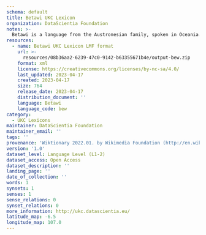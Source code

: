 ```yaml
---
schema: default
title: Betawi UKC Lexicon
organization: DataScientia Foundation
notes: >-
  Betawi is a language from the Austronesian family, spoken in Oceania. The UKC Lexicon of Betawi is represented as a lexico-semantic network. It consists of words, word senses, synsets, as well as sense-level and synset-level relationships.
resources:
  - name: Betawi UKC Lexicon LMF format
    url: >-
      resources/08b36aa2-6239-47c0-9142-b63355671b4e/output-bew.zip
    format: xml
    license: https://creativecommons.org/licenses/by-nc-sa/4.0/
    last_updated: 2023-04-17
    created: 2023-04-17
    size: 764
    release_date: 2023-04-17
    distribution_document: ''
    language: Betawi
    language_code: bew
category:
  - UKC Lexicons
maintainer: DataScientia Foundation
maintainer_email: ''
tags: ''
provenance: 'Wiktionary 2022.01. by Wikimedia Foundation (http://en.wiktionary.org); Princeton WordNet 2.1 by Princeton University (https://wordnet.princeton.edu)'
version: '1.0'
dataset_level: Language Level (L1-2)
dataset_access: Open Access
dataset_description: ''
landing_page: ''
date_of_collection: ''
words: 1
synsets: 1
senses: 1
sense_relations: 0
synset_relations: 0
more_information: http://ukc.datascientia.eu/
latitude_map: -6.5
longitude_map: 107.0
---
```

